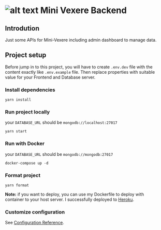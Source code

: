 # ![alt text](https://raw.githubusercontent.com/kien123456k/mini-vexere-Frontend/e320a483c54ed5f74a52cb4357aaa175e720555e/src/assets/images/logo.svg) Mini Vexere Backend

## Introdution
Just some APIs for Mini-Vexere including admin dashboard to manage data.

## Project setup
Before jump in to this project, you will have to
create `.env.dev` file with the content exactly like `.env.example` file. Then replace properties with suitable value for your Frontend and Database server.
### Install dependencies
```
yarn install
```

### Run project locally 
your `DATABASE_URL` should be `mongodb://localhost:27017`
```
yarn start
```
### Run with Docker
your `DATABASE_URL` should be `mongodb://mongodb:27017`
```
docker-compose up -d
```
### Format project
```
yarn format
```
**Note:** if you want to deploy, you can use my Dockerfile to deploy with container to your host server. I successfully deployed to [Heroku](https://www.heroku.com/).
### Customize configuration
See [Configuration Reference](https://cli.vuejs.org/config/).
